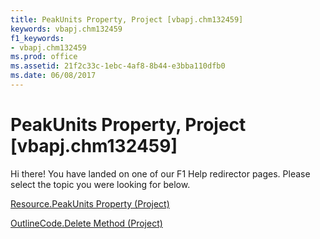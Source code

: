 ```yaml
---
title: PeakUnits Property, Project [vbapj.chm132459]
keywords: vbapj.chm132459
f1_keywords:
- vbapj.chm132459
ms.prod: office
ms.assetid: 21f2c33c-1ebc-4af8-8b44-e3bba110dfb0
ms.date: 06/08/2017
---
```



# PeakUnits Property, Project [vbapj.chm132459]

Hi there! You have landed on one of our F1 Help redirector pages. Please select the topic you were looking for below.

[Resource.PeakUnits Property (Project)](http://msdn.microsoft.com/library/fc42afac-5488-41be-580f-1ac5a0d885fe%28Office.15%29.aspx)

[OutlineCode.Delete Method (Project)](http://msdn.microsoft.com/library/59aa584c-5593-737e-276b-6a61ae2986e2%28Office.15%29.aspx)



